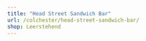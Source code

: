 ```yaml
---
title: "Head Street Sandwich Bar"
url: /colchester/head-street-sandwich-bar/
shop: Leerstehend
---
```

